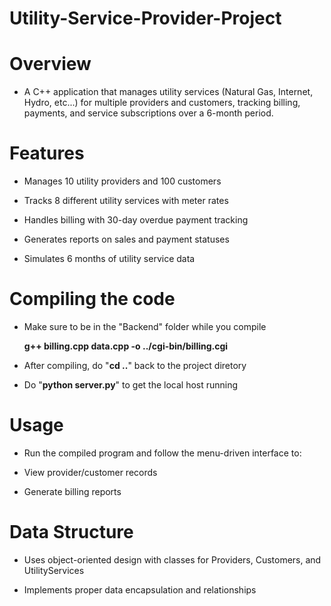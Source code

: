 # Utility-Service-Provider-Project
# Overview
- A C++ application that manages utility services (Natural Gas, Internet, Hydro, etc...) for multiple providers and customers, tracking billing, payments, and service subscriptions over a 6-month period.

# Features
- Manages 10 utility providers and 100 customers

- Tracks 8 different utility services with meter rates

- Handles billing with 30-day overdue payment tracking

- Generates reports on sales and payment statuses

- Simulates 6 months of utility service data

# Compiling the code
- Make sure to be in the "Backend" folder while you compile

  **g++ billing.cpp data.cpp -o ../cgi-bin/billing.cgi**

- After compiling, do "**cd ..**" back to the project diretory

- Do "**python server.py**" to get the local host running

# Usage
- Run the compiled program and follow the menu-driven interface to:

- View provider/customer records

- Generate billing reports

# Data Structure
- Uses object-oriented design with classes for Providers, Customers, and UtilityServices

- Implements proper data encapsulation and relationships

